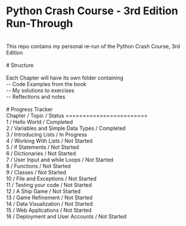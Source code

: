 # Python Crash Course - 3rd Edition Run-Through<br>
<br>
This repo contains my personal re-run of the Python Crash Course, 3rd Edition<br>
<br>
# Structure<br>
<br>
Each Chapter will have its own folder containing<br>
-- Code Examples from the book<br>
-- My solutions to exercises<br>
-- Reflections and notes<br>
<br>
# Progress Tracker
<br>
Chapter / Topic / Status
========================<br>
1 / Hello World / Completed<br>
2 / Variables and Simple Data Types / Completed<br>
3 / Introducing Lists / In Progress<br>
4 / Working With Lists / Not Started<br>
5 / if Statements / Not Started<br>
6 / Dictionaries / Not Started<br>
7 / User Input and while Loops / Not Started<br>
8 / Functions / Not Started<br>
9 / Classes / Not Started<br>
10 / File and Exceptions / Not Started<br>
11 / Testing your code  / Not Started<br>
12 / A Ship Game / Not Started<br>
13 / Game Refinement / Not Started<br>
14 / Data Visualization / Not Started<br>
15 / Web Applications / Not Started<br>
16 / Deployment and User Accounts / Not Started<br>
